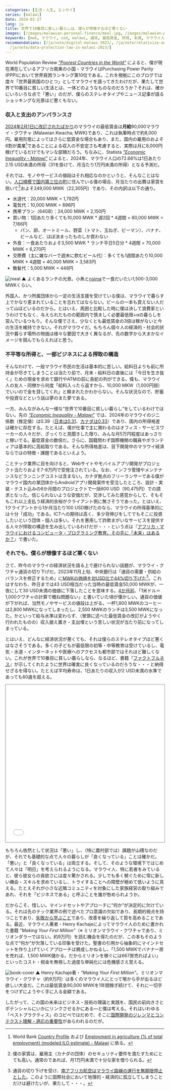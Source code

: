 ```yaml
---
categories: [生活・人生, エッセイ]
series: [malawi]
date: 2024-02-27
lang: ja
title: 世界で10番目に貧しい暮らしは、僕らが想像するほど悪くない
images: [/images/malawian-personal-finance/meal.jpg, /images/malawian-personal-finance/book.jpg]
keywords: [mwk, マラウイ, usd, malawi, 通貨, 最低賃金, 所得, 未満, マラウイ人, 貧しい]
recommendations: [/ja/note/digital-malawi-2023/, /ja/note/relativize-and-contextualize/,
  /ja/note/data-protection-law-in-malawi-2023/]
---
```


World Population Review [*"Poorest Countries in the World"*](https://worldpopulationreview.com/country-rankings/poorest-countries-in-the-world) によると、僕が現在滞在しているアフリカ南東の小国・マラウイはPurchasing Power Parity (PPP)において世界貧困ランキング第10位である。これを根拠にこのブログでは度々「世界最貧国のひとつ」としてマラウイを語ってきたわけだが、果たして世界で10番目に貧しい生活とは、一体どのようなものなのだろうか？それは、確かにいろいろな点で「悪い」のだが、僕らのステレオタイプやニュース記事が語るショッキングな光景ほど悪くもない。

### 収入と支出のアンバランスさ

[2024年2月1日に改訂されたばかり](https://mwnation.com/govt-gazettes-new-minimum-wage/)のマラウイの最低賃金は**月給**90,000マラウイ・クワチャ (Malawian Kwacha; MWK)であり、これは執筆時点で約8,000円。雇用形態によってはさらに低賃金な場合もあり、また、国内の雇用のおよそ6割が農業[^1]であることによる収入の不安定さも考慮すると、実際は月に8,000円稼げているだけでもマシな部類だろう。ちなみに、Statista [*"Economic Inequality - Malawi"*](https://www.statista.com/outlook/co/socioeconomic-indicators/economic-inequality/malawi) によると、2024年、マラウイ人口の72.68%は1日あたり2.15 USD未満の所得（31を掛けて、月当たり1万円未満の所得）となる予測だ。

それでは、モノやサービスの値段はそれ相応なのかというと、そんなことはない。[人口規模で国内第三位の町](https://en.wikipedia.org/wiki/Mzuzu)に住んでいる僕の場合、月当たりの出費は家賃を除いて[^2]およそ249,000 MWK（22,305円）であり、その内訳は以下の通り。

- 水道代：20,000 MWK = 1,792円
- 電気代：10,000 MWK = 896円
- 携帯プラン（64GB）：24,000 MWK = 2,150円
- 買い物：1回あたり多くても10,000 MWK \* 週2回 \* 4週間 = 80,000 MWK = 7,166円
    - パン、卵、オートミール、野菜（トマト、玉ねぎ、ピーマン）、バナナ、ビールなど、ほぼ決まったものしか買わない
- 外食：一食あたりおよそ3,500 MWK \* ランチ平日5日分 \* 4週間 = 70,000 MWK = 6,270円
- 交際費（主に雑なバーで週末に飲むビール代）：多くても1週間あたり10,000 MWK \* 4週間 = 40,000 MWK = 3,583円
- 散髪代：5,000 MWK = 448円

![meal](/images/malawian-personal-finance/meal.jpg)
▲ よくあるランチの光景。小魚と[nsima](https://en.wikipedia.org/wiki/Ugali)で一食だいたい1,500-3,000 MWKくらい。

外国人、かつ所属団体から一定の生活支援を受けている僕は、マラウイで暮らす上でかなり恵まれていることを忘れてはならない。ビールの一本も買えない人だって山ほどいるのだから。とはいえ、周囲と比較した時に僕は決して浪費家というわけでもなく、与えられたものの範囲内で慎ましく必要最低限+αの暮らしを営んでいるつもり。そんな僕でさえ、少なくとも最低賃金の3倍は稼がないと今の生活を維持できない。それがマラウイだ。もちろん個々人の経済的・社会的状況や暮らす場所の物価は様々な要因で大きく異なるが、先の数字から大まかなイメージを掴んでもらえればと思う。

### 不平等な所得と、一部ビジネスによる搾取の構造

そんなわけで、一般マラウイ市民の生活は基本的に苦しい。給料日よりも前に所持金が尽きてしまうことは当たり前で、月末・給料日の直後には「今日を生き抜く」ための現金を求めて銀行やATMの前に長蛇の列ができる。僕も、マラウイ人の友人・同僚から何度「給料入ったら返すから、10,000 MKW（1,000円弱）でいいので金を貸してくれ」と頼まれたかわからない。そんな状況なので、貯蓄や投資などという話は夢のまた夢である。

一方、みんながみんな一様な“世界で10番目に貧しい暮らし”をしているわけではない。先の [*"Economic Inequality - Malawi"*](https://www.statista.com/outlook/co/socioeconomic-indicators/economic-inequality/malawi) では、2024年のマラウイのジニ係数（推定値）は0.39（[日本は0.31](https://www.statista.com/outlook/co/socioeconomic-indicators/economic-inequality/japan)、[カナダは0.33](https://www.statista.com/outlook/co/socioeconomic-indicators/economic-inequality/canada)）であり、国内の所得格差は確かに存在する。たとえば、僕が仕事で主に関わるのはオフィス・サービスワーカーの人々だが、ざっくりと見聞きした限り、みんな月5万円程度はあっさりと稼いでる。最低賃金の数倍だ。さらに、国籍問わず国際機関の職員やボランティアは基本的に高給取りである。そんな所得格差は、目下開発中のマラウイ経済ならではの特徴・課題であるといえよう。

ことテック業界に目を向けると、Webサイトやモバイルアプリ開発がプロジェクト当たりおよそ7-8万円で受発注されている。なお、インフラ管理やメンテナンスなどランニングコストは含まない。カナダ拠点のフリーランサーである僕がマラウイ国内の某団体からAndroidアプリ開発案件を受注したところ、設計・実装・テスト込みの6か月間のプロジェクトで一括600 USD（90,475円）での請求となった。信じられないような安価だが、交渉してみた感覚からして、そもそもこれ以上支払う経済的余裕がクライアント側に無さそうであった。とはいえ、1クライアントから1か月当たり100 USD稼げたのなら、マラウイの所得基準的には十分「成功」である。ICTへの期待は高く、多少背伸びをしてでもそこに投資したいという団体・個人は多い。それを悪用して詐欺まがいなサービスを提供する人々が搾取の構造を生み出しているわけだが・・・という点は『[アフリカ・マラウイにおけるコンピュータ・プログラミング教育。その先に「未来」はあるか？](/ja/note/computer-education-in-malawi/)』で書いた。

### それでも、僕らが想像するほど悪くない

さて、昨今のマラウイの経済状況を語る上で避けられない話題が、マラウイ・クワチャ通貨の切り下げだ。2023年11月上旬、中央銀行は「通貨の需要・供給のバランスを修正するため」に[MWKの価値を対USD比で44%切り下げた](https://times.mw/kwacha-devalued-by-44/)[^3]。これはすなわち、昨日までは43 USD相当だった当時の最低賃金50,000 MWKが、一夜にして30 USD未満の価値に下落したことを意味する。[4か月前](/ja/note/digital-malawi-2023/)、「1米ドル＝1,000クワチャの計算で概ね問題ない」と書いていた頃が懐かしい。通貨の価値が下がれば、当然モノやサービスの値段は上がる。一杯1,800 MWKのコーヒーは2,800 MWKになってしまったし、2,500 MWKのランチは3,500 MWKになった。かといって給与水準は変わらず、（冒頭に述べた最低賃金の改訂がようやく行われたものの）収入据え置き・支出増という苦しい状況が当たり前になってしまっている。

とはいえ、どんなに経済状況が悪くても、それは僕らのステレオタイプほど悪くはなさそうである。多くの子どもが最低限の初等・中等教育は受けているし、電気・水道・インターネットや医療へのアクセスも都市部ではそれほど難しくない。これが世界で10番目に貧しい暮らしなら、なるほど、書籍『[ファクトフルネス](https://amzn.to/4bOZ8rd)』が示してくれたように世界は確実に良くなっているのだろうな・・・と納得せざるを得ない。たとえば平均寿命は、1日あたりの収入が2 USD未満の水準であっても60歳を超える。

<iframe src="//www.gapminder.org/tools/?embedded=true#$model$markers$bubble$encoding$trail$data$filter$markers$mwi=2022&can=2022;;;;;;;;&chart-type=bubbles&url=v1" style="width: 100%; height: 500px; margin: 0 0 0 0; border: 1px solid grey;" allowfullscreen></iframe>

もちろん依然として状況は「悪い」し、（特に農村部では）課題が山積なのだが、それでも基礎的な点で人々の暮らしが「良くなっている」ことは確かだ。「悪い」と「良くなっている」は両立する。そして、そのような環境下ではじめて人々は「明日」を考えられるようになる。マラウイ人、特に若者をみていると、彼ら彼女らの貪欲さには度々驚かされる。少しでも多く稼ぐために常に新しい機会・スキルを求めているし、トライすることへの障壁が極めて低いように見える。たとえそれが小さな近隣コミュニティを対象にした家族経営の取り組みであれ、それを「ビジネスである」と呼ぶことを誰が咎められようか。

だからこそ、惜しい。マインドセットやアプローチに“何か”が決定的に欠けている。それは先のテック業界の例で述べたプロ意識の欠如であり、長期的視点を持つことであり、[失敗から学ぶこと](https://www.goodreads.com/review/show/6266664828)であり、改善を繰り返して質を高めることである。最近、マラウイ人著者・Henry Kachajeによってマラウイ人のために書かれた書籍 *"Making Your First Million"*（※ ミリオンマラウイ・クワチャであり、ミリオンダラーではない。約9万円）を読む機会を得たのだが、この本もそのような点で“何か”が欠落している印象を受けた。聖書の引用から抽象的にマインドセットを作り上げていくアプローチは賛成しかねるし、「1,500 MWKでバナナ一房を売れば、1,500 MWK儲かる。だからミリオンを稼ぐには667房売ればよい」といったコスト・税金を無視した過度な単純化には危機感さえ覚える。

![book-cover](/images/malawian-personal-finance/book.jpg)
▲ Henry Kachaje著・*"Making Your First Million"*。ミリオンマラウイ・クワチャ（約9万円）は多くのマラウイ人にとって喉から手が出るほど欲しい大金だ。これは最低賃金90,000 MWKを1年間稼ぎ続けて、それに一切手をつけずにようやく手に入る金額である。

したがって、この国の未来はビジネス・技術の理論と実践を、国民の前向きさとポテンシャルにいかにリンクさせるかにある&mdash;と僕は考える。それはいわゆる「ベストプラクティス」のコピペではだめで、そこに[国際開発のジレンマとコンテクスト理解・適応の重要性](/ja/note/data-protection-law-in-malawi-2023/)があらわれるのだが。

[^1]: World Bank [Country Profile](https://www.worldbank.org/en/country/malawi/overview#1) および [Employment in agriculture (% of total employment) (modeled ILO estimate) - Malawi](https://data.worldbank.org/indicator/SL.AGR.EMPL.ZS?locations=MW) に依る。
[^2]: 僕の家賃は、雇用主（カナダの団体）のセキュリティ要件を満たすためにとても高い。通常のであれば、月1万円未満で十分な家を借りられる。
[^3]: 通貨の切り下げを受け、[南アフリカ航空はマラウイ路線の運行を無期限停止とした](https://aviationweek.com/air-transport/airports-networks/south-african-airways-suspends-malawi-operations)。このように国際社会において地理的・経済的に孤立してしまうことだけは避けたいが、果たして・・・。
